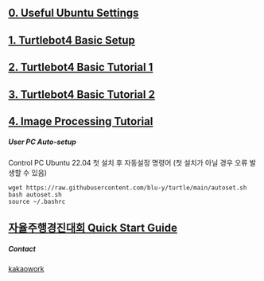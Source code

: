 ## [0. Useful Ubuntu Settings](https://blu-y.github.io/turtle/guide/ubuntu_setup)
## [1. Turtlebot4 Basic Setup](https://blu-y.github.io/turtle/guide/basic_setup)
## [2. Turtlebot4 Basic Tutorial 1](https://blu-y.github.io/turtle/guide/basic_tutorial_1)
## [3. Turtlebot4 Basic Tutorial 2](https://blu-y.github.io/turtle/guide/basic_tutorial_2)
## [4. Image Processing Tutorial](https://blu-y.github.io/turtle/guide/ip_tutorial)

##### User PC Auto-setup
Control PC Ubuntu 22.04 첫 설치 후 자동설정 명령어 (첫 설치가 아닐 경우 오류 발생할 수 있음)
```
wget https://raw.githubusercontent.com/blu-y/turtle/main/autoset.sh
bash autoset.sh
source ~/.bashrc
```
## [자율주행경진대회 Quick Start Guide](https://blu-y.github.io/turtle/guide/adc)
##### Contact
[kakaowork](https://kakaowork.com/fl/EN3VXjFzlB64yf1)
